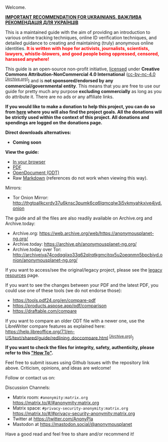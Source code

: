 Welcome.

**[IMPORTANT RECOMMENDATION FOR UKRAINIANS. ВАЖЛИВА РЕКОМЕНДАЦІЯ ДЛЯ УКРАЇНЦІВ](briar.html)**

This is a maintained guide with the aim of providing an introduction to various online tracking techniques, online ID verification techniques, and detailed guidance to creating and maintaining (truly) anonymous online identities. <span style="color: red">**It is written with hope for activists, journalists, scientists, lawyers, whistle-blowers, and good people being oppressed, censored, harassed anywhere!**</span>

This guide is an open-source non-profit initiative, [licensed](LICENSE.html) under **Creative Commons Attribution-NonCommercial 4.0 International** ([cc-by-nc-4.0] <sup>[[Archive.org]][1]</sup>) and is **not sponsored/endorsed by any commercial/governmental entity**. This means that you are free to use our guide for pretty much any purpose **excluding commercially** as long as you do attribute it. There are no ads or any affiliate links.

**If you would like to make a donation to help this project, you can do so from [here](donations.html) where you will also find the project goals. All the donations will be strictly used within the context of this project. All donations and spendings are logged on the donations page.**

**Direct downloads alternatives:**
- **Coming soon**

**View the guide:**
- [In your browser](guide.html)
- [PDF](export/guide.pdf)
- [OpenDocument (ODT)](export/guide.odt)
- Raw [Markdown](https://raw.githubusercontent.com/NobodySpecial256/thgtoa/master/guide.md) (references do not work when viewing this way).

Mirrors:
- Tor Onion Mirror: <http://thgtoallkcxrdv37u6knsc3pumk6cq6lqmcqlw3j5vkmyahkxive4jyd.onion>

The guide and all the files are also readily available on Archive.org and Archive.today:

- Archive.org: <https://web.archive.org/web/https://anonymousplanet-ng.org/>
- Archive.today: <https://archive.ph/anonymousplanet-ng.org/>
- Archive.today over Tor: <http://archiveiya74codqgiixo33q62qlrqtkgmcitqx5u2oeqnmn5bpcbiyd.onion/anonymousplanet-ng.org/>

If you want to access/see the original/legacy project, please see the [legacy resources](legacy.html) page.

If you want to see the changes between your PDF and the latest PDF, you could use one of these tools (we do not endorse those):

- <https://tools.pdf24.org/en/compare-pdf>
- <https://products.aspose.app/pdf/comparison>
- <https://draftable.com/compare>

If you want to compare an older ODT file with a newer one, use the LibreWriter compare features as explained here: <https://help.libreoffice.org/7.1/en-US/text/shared/guide/redlining_doccompare.html> <sup>[[Archive.org]][2]</sup>)

**If you want to check the files for integrity, safety, authenticity, please refer to this ["How To"](verify.html).**

Feel free to submit issues using Github Issues with the repository link above. Criticism, opinions, and ideas are welcome!

Follow or contact us on:

Discussion Channels:
- Matrix room: ```#anonymity:matrix.org``` <https://matrix.to/#/#anonymity:matrix.org>
- Matrix space: ```#privacy-security-anonymity:matrix.org``` <https://matrix.to/#/#privacy-security-anonymity:matrix.org>
- Twitter at https://twitter.com/AnonyPla 
- Mastodon at https://mastodon.social/@anonymousplanet

Have a good read and feel free to share and/or recommend it!

[cc-by-nc-4.0]: https://creativecommons.org/licenses/by-nc/4.0/
[1]: https://web.archive.org/web/https://creativecommons.org/licenses/by-nc/4.0/
[2]: https://web.archive.org/wen/https://help.libreoffice.org/7.1/en-US/text/shared/guide/redlining_doccompare.html
